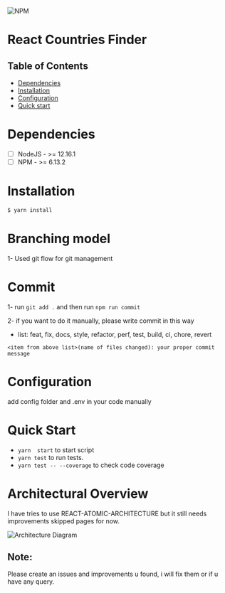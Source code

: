 ![NPM](https://img.shields.io/badge/npm-6.13.2-blue.svg)


# React Countries Finder

## Table of Contents

- [Dependencies](#dependencies)
- [Installation](#installation)
- [Configuration](#configuration) 
- [Quick start](#quick-start)

# Dependencies

- [ ] NodeJS - >= 12.16.1
- [ ] NPM - >= 6.13.2 

# Installation

```bash
$ yarn install
```

# Branching model
1- Used git flow for git management

# Commit
1- run `git add .` and then run `npm run commit`

2- if you want to do it manually, please write commit in this way

- list: feat, fix, docs, style, refactor, perf, test, build, ci, chore, revert

`<item from above list>(name of files changed): your proper commit message`


# Configuration

add config folder and .env in your code manually

# Quick Start
- `yarn  start` to start script
- `yarn test` to run tests.
- `yarn test -- --coverage` to check code coverage
# Architectural Overview
I have tries to use REACT-ATOMIC-ARCHITECTURE but it still needs improvements skipped pages for now.

 ![Architecture Diagram](static/Archi.png?raw=true "Title")

## Note: 
Please create an issues and improvements u found, i will fix them or if u have any query.
